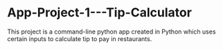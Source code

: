 # App-Project-1---Tip-Calculator
This project is a command-line python app created in Python which uses certain inputs to calculate tip to pay in restaurants. 
